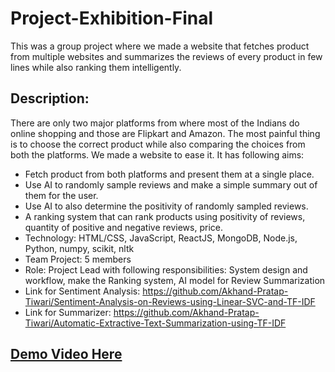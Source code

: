 # Project-Exhibition-Final
This was a group project where we made a website that fetches product from multiple websites and summarizes the reviews of every product in few lines while also ranking them intelligently.
## Description: 
There are only two major platforms from where most of the Indians do online shopping and
those are Flipkart and Amazon. The most painful thing is to choose the correct product while also
comparing the choices from both the platforms. We made a website to ease it. It has following aims:
- Fetch product from both platforms and present them at a single place.
- Use AI to randomly sample reviews and make a simple summary out of them for the user.
- Use AI to also determine the positivity of randomly sampled reviews.
- A ranking system that can rank products using positivity of reviews, quantity of positive and negative
reviews, price.
- Technology: HTML/CSS, JavaScript, ReactJS, MongoDB, Node.js, Python, numpy, scikit, nltk
- Team Project: 5 members
- Role: Project Lead with following responsibilities: System design and workflow, make the Ranking system,
AI model for Review Summarization
- Link for Sentiment Analysis: https://github.com/Akhand-Pratap-Tiwari/Sentiment-Analysis-on-Reviews-using-Linear-SVC-and-TF-IDF
- Link for Summarizer: https://github.com/Akhand-Pratap-Tiwari/Automatic-Extractive-Text-Summarization-using-TF-IDF

## [Demo Video Here](https://drive.google.com/file/d/13hNMoI9dHCyPXRMta0sWzqtaSVy0tI3t/view)
